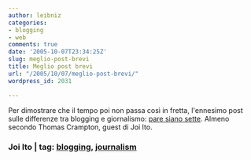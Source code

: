 ```yaml
---
author: leibniz
categories:
- blogging
- web
comments: true
date: '2005-10-07T23:34:25Z'
slug: meglio-post-brevi
title: Meglio post brevi
url: "/2005/10/07/meglio-post-brevi/"
wordpress_id: 2031

---
```

Per dimostrare che il tempo poi non passa così in fretta, l'ennesimo post sulle differenze tra blogging e giornalismo: [pare siano sette](http://joi.ito.com/archives/2005/10/04/blogging_vs_journalism.html). Almeno secondo Thomas Crampton, guest di Joi Ito.


### Joi Ito | tag: [blogging](http://www.technorati.com/tags/blogging), [journalism](http://www.technorati.com/tags/journalism)
